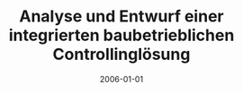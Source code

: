 ---
abstract: ''
authors:
- Michael Ottensammer
date: '2006-01-01'
featured: false
links:
- name: Publik
  url: https://publik.tuwien.ac.at/showentry.php?ID=140887&lang=2
publication_types:
- '7'
publishDate: '2006-01-01'
title: Analyse und Entwurf einer integrierten baubetrieblichen Controllinglösung
url_pdf: ''
---